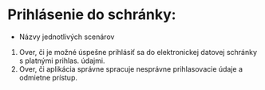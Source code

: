 # Prihlásenie do schránky:
- Názvy jednotlivých scenárov 
1. Over, či je možné úspešne prihlásiť sa do elektronickej datovej schránky s platnými prihlas. údajmi.
2. Over, či aplikácia správne spracuje nesprávne prihlasovacie údaje a odmietne prístup.